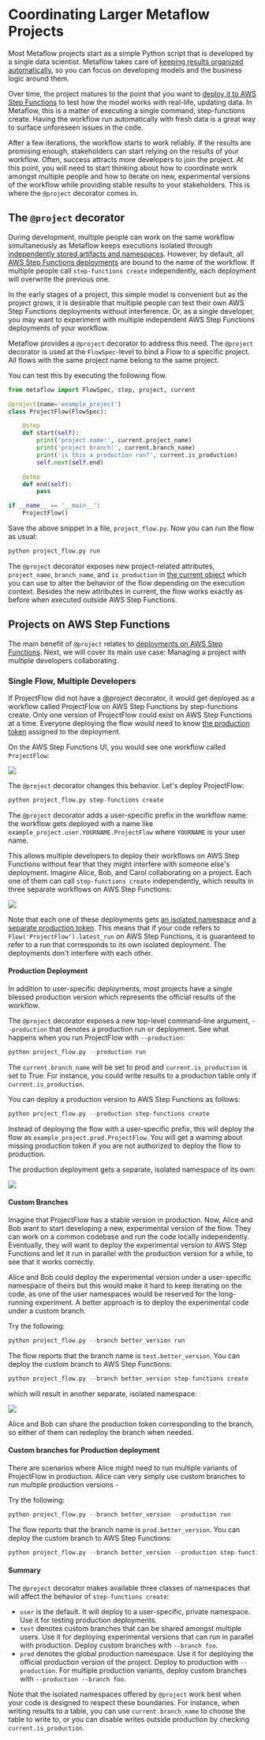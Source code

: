 # Coordinating Larger Metaflow Projects

Most Metaflow projects start as a simple Python script that is developed by a single data scientist. Metaflow takes care of [keeping results organized automatically](../metaflow/tagging), so you can focus on developing models and the business logic around them.

Over time, the project matures to the point that you want to [deploy it to AWS Step Functions](scheduling-metaflow-flows) to test how the model works with real-life, updating data. In Metaflow, this is a matter of executing a single command, step-functions create. Having the workflow run automatically with fresh data is a great way to surface unforeseen issues in the code.

After a few iterations, the workflow starts to work reliably. If the results are promising enough, stakeholders can start relying on the results of your workflow. Often, success attracts more developers to join the project. At this point, you will need to start thinking about how to coordinate work amongst multiple people and how to iterate on new, experimental versions of the workflow while providing stable results to your stakeholders. This is where the `@project` decorator comes in.

## The `@project` decorator

During development, multiple people can work on the same workflow simultaneously as Metaflow keeps executions isolated through [independently stored artifacts and namespaces](../metaflow/tagging). However, by default, all [AWS Step Functions deployments](scheduling-metaflow-flows) are bound to the name of the workflow. If multiple people call `step-functions create` independently, each deployment will overwrite the previous one.

In the early stages of a project, this simple model is convenient but as the project grows, it is desirable that multiple people can test their own AWS Step Functions deployments without interference. Or, as a single developer, you may want to experiment with multiple independent AWS Step Functions deployments of your workflow.

Metaflow provides a `@project` decorator to address this need. The `@project` decorator is used at the `FlowSpec`-level to bind a Flow to a specific project. All flows with the same project name belong to the same project.

You can test this by executing the following flow.

```python title="project_flow.py"
from metaflow import FlowSpec, step, project, current

@project(name='example_project')
class ProjectFlow(FlowSpec):

    @step
    def start(self):
        print('project name:', current.project_name)
        print('project branch:', current.branch_name)
        print('is this a production run?', current.is_production)
        self.next(self.end)

    @step
    def end(self):
        pass

if __name__ == '__main__':
    ProjectFlow()
```

Save the above snippet in a file, `project_flow.py`. Now you can run the flow as usual:

```python
python project_flow.py run
```

The `@project` decorator exposes new project-related attributes, `project_name`, `branch_name`, and `is_production` in [the current object](../metaflow/tagging#accessing-current-ids-in-a-flow) which you can use to alter the behavior of the flow depending on the execution context. Besides the new attributes in current, the flow works exactly as before when executed outside AWS Step Functions.

## Projects on AWS Step Functions

The main benefit of `@project` relates to [deployments on AWS Step Functions](scheduling-metaflow-flows). Next, we will cover its main use case: Managing a project with multiple developers collaborating.

### Single Flow, Multiple Developers

If ProjectFlow did not have a @project decorator, it would get deployed as a workflow called ProjectFlow on AWS Step Functions by step-functions create. Only one version of ProjectFlow could exist on AWS Step Functions at a time. Everyone deploying the flow would need to know [the production token](../metaflow/tagging#production-namespaces) assigned to the deployment.

On the AWS Step Functions UI, you would see one workflow called `ProjectFlow`:

![](/assets/project_old.png)

The `@project` decorator changes this behavior. Let's deploy ProjectFlow:

```python
python project_flow.py step-functions create
```

The `@project` decorator adds a user-specific prefix in the workflow name: the workflow gets deployed with a name like `example_project.user.YOURNAME.ProjectFlow` where `YOURNAME` is your user name.

This allows multiple developers to deploy their workflows on AWS Step Functions without fear that they might interfere with someone else's deployment. Imagine Alice, Bob, and Carol collaborating on a project. Each one of them can call `step-functions create` independently, which results in three separate workflows on AWS Step Functions:

![](/assets/project_user.png)

Note that each one of these deployments gets [an isolated namespace](../metaflow/tagging) and [a separate production token](../metaflow/tagging#production-tokens). This means that if your code refers to `Flow('ProjectFlow').latest_run` on AWS Step Functions, it is guaranteed to refer to a run that corresponds to its own isolated deployment. The deployments don't interfere with each other.

#### Production Deployment

In addition to user-specific deployments, most projects have a single blessed production version which represents the official results of the workflow.

The `@project` decorator exposes a new top-level command-line argument, `--production` that denotes a production run or deployment. See what happens when you run ProjectFlow with `--production`:

```python
python project_flow.py --production run
```

The `current.branch_name` will be set to prod and `current.is_production` is set to True. For instance, you could write results to a production table only if `current.is_production`.

You can deploy a production version to AWS Step Functions as follows:

```python
python project_flow.py --production step-functions create

```

Instead of deploying the flow with a user-specific prefix, this will deploy the flow as `example_project.prod.ProjectFlow`. You will get a warning about missing production token if you are not authorized to deploy the flow to production.

The production deployment gets a separate, isolated namespace of its own:

![](/assets/project_prod.png)

#### Custom Branches

Imagine that ProjectFlow has a stable version in production. Now, Alice and Bob want to start developing a new, experimental version of the flow. They can work on a common codebase and run the code locally independently. Eventually, they will want to deploy the experimental version to AWS Step Functions and let it run in parallel with the production version for a while, to see that it works correctly.

Alice and Bob could deploy the experimental version under a user-specific namespace of theirs but this would make it hard to keep iterating on the code, as one of the user namespaces would be reserved for the long-running experiment. A better approach is to deploy the experimental code under a custom branch.

Try the following:

```python
python project_flow.py --branch better_version run
```

The flow reports that the branch name is `test.better_version`. You can deploy the custom branch to AWS Step Functions:

```python
python project_flow.py --branch better_version step-functions create
```

which will result in another separate, isolated namespace:

![](/assets/project_branch.png)

Alice and Bob can share the production token corresponding to the branch, so either of them can redeploy the branch when needed.

#### Custom branches for Production deployment

There are scenarios where Alice might need to run multiple variants of ProjectFlow in production. Alice can very simply use custom branches to run multiple production versions -

Try the following:

```python
python project_flow.py --branch better_version --production run
```

The flow reports that the branch name is `prod.better_version`. You can deploy the custom branch to AWS Step Functions:

```python
python project_flow.py --branch better_version --production step-functions create
```

#### Summary

The `@project` decorator makes available three classes of namespaces that will affect the behavior of `step-functions create`:

- `user` is the default. It will deploy to a user-specific, private namespace. Use it for testing production deployments.
- `test` denotes custom branches that can be shared amongst multiple users. Use it for deploying experimental versions that can run in parallel with production. Deploy custom branches with `--branch foo`.
- `prod` denotes the global production namespace. Use it for deploying the official production version of the project. Deploy to production with `--production`. For multiple production variants, deploy custom branches with `--production --branch foo`.

Note that the isolated namespaces offered by `@project` work best when your code is designed to respect these boundaries. For instance, when writing results to a table, you can use `current.branch_name` to choose the table to write to, or you can disable writes outside production by checking `current.is_production`.
